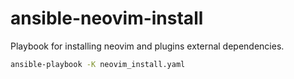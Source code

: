 # ansible-neovim-install

Playbook for installing neovim and plugins external dependencies.

```bash
ansible-playbook -K neovim_install.yaml
```
